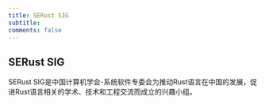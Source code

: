 ```yaml
---
title: SERust SIG
subtitle: 
comments: false
---
```


## SERust SIG
SERust SIG是中国计算机学会-系统软件专委会为推动Rust语言在中国的发展，促进Rust语言相关的学术、技术和工程交流而成立的兴趣小组。


